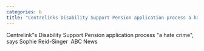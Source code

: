 ```yaml
---
categories: b
title: "Centrelinks Disability Support Pension application process a hate crime says Sophie ReidSinger  ABC News"
---
```

Centrelink"s Disability Support Pension application process "a hate crime", says Sophie Reid-Singer&nbsp;&nbsp;ABC News